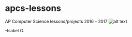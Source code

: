# apcs-lessons
AP Computer Science lessons/projects 2016 - 2017
![alt text](http://www.clipartbest.com/cliparts/Rcd/g57/Rcdg57aoi.png "Computer")

-Isabel O. 
